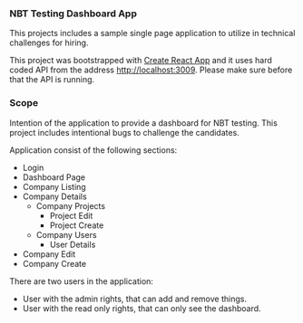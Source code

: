 ### NBT Testing Dashboard App
This projects includes a sample single page application to utilize in technical challenges for hiring.

This project was bootstrapped with
[Create React App](https://github.com/facebook/create-react-app) and it uses hard coded
API from the address [http://localhost:3009](http://localhost:3009). 
Please make sure before that the API is running.


### Scope 
Intention of the application to provide a dashboard for NBT testing.
This project includes intentional bugs to challenge the candidates.

Application consist of the following sections:

- Login
- Dashboard Page
- Company Listing
- Company Details
  - Company Projects
    - Project Edit
    - Project Create
  - Company Users
    - User Details
- Company Edit
- Company Create

There are two users in the application:
- User with the admin rights, that can add and remove things.
- User with the read only rights, that can only see the dashboard.
